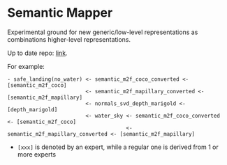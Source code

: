 # Semantic Mapper

Experimental ground for new generic/low-level representations as combinations higher-level representations.

Up to date repo: [link](https://www.gitlab.com/video-representations-extractor/semantic-mapper).

For example:

```
- safe_landing(no_water) <- semantic_m2f_coco_converted <- [semantic_m2f_coco]
                         <- semantic_m2f_mapillary_converted <- [semantic_m2f_mapillary]
                         <- normals_svd_depth_marigold <- [depth_marigold]
                         <- water_sky <- semantic_m2f_coco_converted <- [semantic_m2f_coco]
                                      <- semantic_m2f_mapillary_converted <- [semantic_m2f_mapillary]
```

- `[xxx]` is denoted by an expert, while a regular one is derived from 1 or more experts
